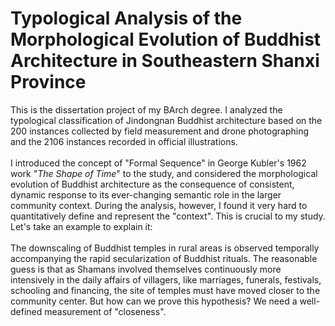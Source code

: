 # Typological Analysis of the Morphological Evolution of Buddhist Architecture in Southeastern Shanxi Province
This is the dissertation project of my BArch degree. I analyzed the typological classification of Jindongnan Buddhist architecture based on the 200 instances collected by field measurement and drone photographing and the 2106 instances recorded in official illustrations. <br> <br>
I introduced the concept of "Formal Sequence" in George Kubler's 1962 work "_The Shape of Time_" to the study, and considered the morphological evolution of Buddhist architecture as the consequence of consistent, dynamic response to its ever-changing semantic role in the larger community context. During the analysis, however, I found it very hard to quantitatively define and represent the "context". This is crucial to my study. Let's take an example to explain it:<br><br>
The downscaling of Buddhist temples in rural areas is observed temporally accompanying the rapid secularization of Buddhist rituals. The reasonable guess is that as Shamans involved themselves continuously more intensively in the daily affairs of villagers, like marriages, funerals, festivals, schooling and financing, the site of temples must have moved closer to the community center. But how can we prove this hypothesis? We need a well-defined measurement of "closeness". 
